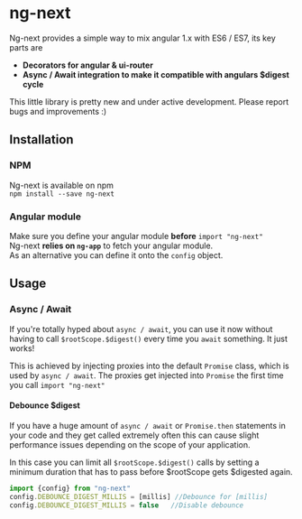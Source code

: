 # ng-next
Ng-next provides a simple way to mix angular 1.x with ES6 / ES7, its key parts are 
* **Decorators for angular & ui-router**
* **Async / Await integration to make it compatible with angulars $digest cycle**


This little library is pretty new and under active development. Please report bugs and improvements :)

## Installation
### NPM
Ng-next is available on npm  
`npm install --save ng-next`

### Angular module
Make sure you define your angular module **before** `import "ng-next"`  
Ng-next **relies on `ng-app`** to fetch your angular module.  
As an alternative you can define it onto the `config` object.

## Usage

### Async / Await
If you're totally hyped about `async / await`, you can use it now without having to call `$rootScope.$digest()` every
time you `await` something. It just works!

This is achieved by injecting proxies into the default `Promise` class, which is used by `async / await`.
The proxies get injected into `Promise` the first time you call `import "ng-next"`

#### Debounce $digest
If you have a huge amount of `async / await` or `Promise.then` statements in your code and they get called extremely often this can
cause slight performance issues depending on the scope of your application.

In this case you can limit all `$rootScope.$digest()` calls by setting a minimum duration that has to pass before $rootScope gets $digested again.
 
```javascript
import {config} from "ng-next"
config.DEBOUNCE_DIGEST_MILLIS = [millis] //Debounce for [millis]
config.DEBOUNCE_DIGEST_MILLIS = false   //Disable debounce
```

